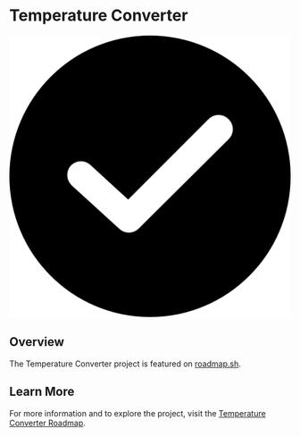 # Temperature Converter

![Temperature Converter](./icon/checked.png)

## Overview

The Temperature Converter project is featured on [roadmap.sh](https://roadmap.sh/projects/temperature-converter).

## Learn More

For more information and to explore the project, visit the [Temperature Converter Roadmap](https://roadmap.sh/projects/temperature-converter).
